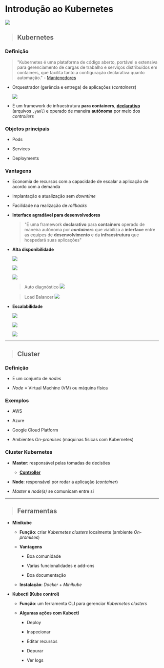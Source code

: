 # Introdução ao Kubernetes

![](./assets/kubernetes-aka-k8s.png)

> ## Kubernetes

### **Definição**

> "Kubernetes é uma plataforma de código aberto, portável e extensiva para gerenciamento de cargas de trabalho e serviços distribuídos em containers, que facilita tanto a configuração declarativa quanto automação." - [Mantenedores](https://kubernetes.io/pt-br/docs/concepts/overview/what-is-kubernetes/)

* Orquestrador (gerência e entrega) de aplicações (*containers*)

  ![](./assets/representacao-orquestrador-de-containers.png)

* É um framework de infraestrutura **para containers**, [**declarativo**](./imperativo-declarativo.md) (arquivos `.yaml`) e operado de maneira **autónoma** por meio dos *controllers*

### **Objetos principais**

* Pods

* Services

* Deployments

### **Vantagens**

* Economia de recursos com a capacidade de escalar a aplicação de acordo com a demanda

* Implantação e atualização sem *downtime*

* Facilidade na realização de *rollbacks*

* **Interface agradável para desenvolvedores**

  > "É uma framework **declarativo** para **containers** operado de maneira autónoma por ***containers*** que viabiliza a **interface** entre as equipes de **desenvolvimento** e da **infraestrutura** que hospedará suas aplicações"

* **Alta disponibilidade**

  ![](./assets/representacao-alta-disponibilidade.png)

  ![](./assets/representacao-alta-disponibilidade-agendamento.png)

  ![](./assets/representacao-alta-disponibilidade-self-healing.png)

  > Auto diagnóstico
  ![](./assets/representacao-alta-disponibilidade-auto-diagnostico.png)

  > Load Balancer
  ![](./assets/representacao-alta-disponibilidade-balanceamento-interno.png)

* **Escalabilidade**
  
  ![](./assets/escalabilidade-horizontal-pod-autoscaling.png)

  ![](./assets/escalabilidade-vertical-pod-autoscaling.png)

  ![](./assets/escalabilidade-cluster-auto-scaler.png)

---

> ## Cluster

### **Definição**

* É um conjunto de *nodes*

* *Node* = Virtual Machine (VM) ou máquina física

### **Exemplos**

* AWS

* Azure

* Google Cloud Platform

* Ambientes *On-promises* (máquinas físicas com Kubernetes)

### **Cluster Kubernetes**

* **Master**: responsável pelas tomadas de decisões

  * [**Controller**](./controller.md)

* **Node**: responsável por rodar a aplicação (*container*)

* *Master* e *node(s)* se comunicam entre si

---

> ## Ferramentas

* **Minikube**

  * **Função**: criar *Kubernetes clusters* localmente (ambiente *On-promises*)

  * **Vantagens**

    * Boa comunidade

    * Várias funcionalidades e add-ons

    * Boa documentação

  * **Instalação**: *Docker* + *Minikube*

* **Kubectl (Kube control)**

  * **Função**: um ferramenta CLI para gerenciar *Kubernetes clusters*

  * **Algumas ações com Kubectl**

    * Deploy

    * Inspecionar

    * Editar recursos

    * Depurar

    * Ver logs

